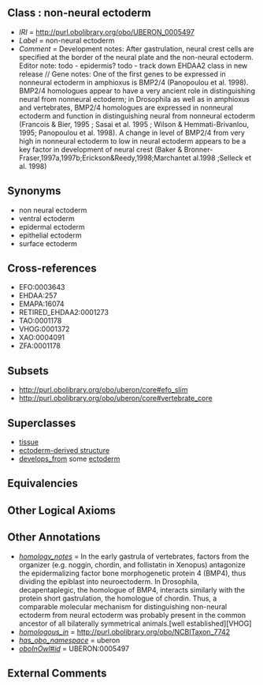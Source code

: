 
## Class : non-neural ectoderm

 * *IRI* = http://purl.obolibrary.org/obo/UBERON_0005497
 * *Label* = non-neural ectoderm
 * *Comment* = Development notes: After gastrulation, neural crest cells are specified at the border of the neural plate and the non-neural ectoderm. Editor note: todo - epidermis? todo - track down EHDAA2 class in new release // Gene notes: One of the first genes to be expressed in nonneural ectoderm in amphioxus is BMP2/4 (Panopoulou et al. 1998). BMP2/4 homologues appear to have a very ancient role in distinguishing neural from nonneural ectoderm; in Drosophila as well as in amphioxus and vertebrates, BMP2/4 homologues are expressed in nonneural ectoderm and function in distinguishing neural from nonneural ectoderm (Francois & Bier, 1995 ; Sasai et al. 1995 ; Wilson & Hemmati-Brivanlou, 1995; Panopoulou et al. 1998). A change in level of BMP2/4 from very high in nonneural ectoderm to low in neural ectoderm appears to be a key factor in development of neural crest (Baker & Bronner-Fraser,1997a,1997b;Erickson&Reedy,1998;Marchantet al.1998 ;Selleck et al. 1998)

## Synonyms

 * non neural ectoderm
 * ventral ectoderm
 * epidermal ectoderm
 * epithelial ectoderm
 * surface ectoderm

## Cross-references

 * EFO:0003643
 * EHDAA:257
 * EMAPA:16074
 * RETIRED_EHDAA2:0001273
 * TAO:0001178
 * VHOG:0001372
 * XAO:0004091
 * ZFA:0001178

## Subsets

 * http://purl.obolibrary.org/obo/uberon/core#efo_slim
 * http://purl.obolibrary.org/obo/uberon/core#vertebrate_core

## Superclasses

 * [tissue](../../UBERON/79/UBERON_0000479.md)
 * [ectoderm-derived structure](../../UBERON/21/UBERON_0004121.md)
 * [develops_from](../../RO/02/RO_0002202.md) some [ectoderm](../../UBERON/24/UBERON_0000924.md)

## Equivalencies


## Other Logical Axioms


## Other Annotations

 * *[homology_notes](../../UBPROP/03/UBPROP_0000003.md)* = In the early gastrula of vertebrates, factors from the organizer (e.g. noggin, chordin, and follistatin in Xenopus) antagonize the epidermalizing factor bone morphogenetic protein 4 (BMP4), thus dividing the epiblast into neuroectoderm. In Drosophila, decapentaplegic, the homologue of BMP4, interacts similarly with the protein short gastrulation, the homologue of chordin. Thus, a comparable molecular mechanism for distinguishing non-neural ectoderm from neural ectoderm was probably present in the common ancestor of all bilaterally symmetrical animals.[well established][VHOG]
 * *[homologous_in](../../core#homologous/in/core#homologous_in.md)* = http://purl.obolibrary.org/obo/NCBITaxon_7742
 * *[has_obo_namespace](../../ce/oboInOwl#hasOBONamespace.md)* = uberon
 * *[oboInOwl#id](../../id/oboInOwl#id.md)* = UBERON:0005497

## External Comments

